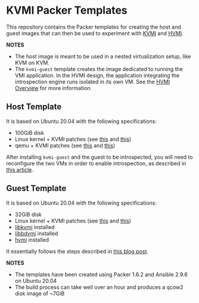 # KVMI Packer Templates

This repository contains the Packer templates for creating the host and guest images that can then be used to experiment with [KVMI](https://github.com/KVM-VMI/kvm) and [HVMI](https://github.com/hvmi/hvmi).

**NOTES**

 * The host image is meant to be used in a nested virtualization setup, like KVM on KVM.
 * The `kvmi-guest` template creates the image dedicated to running the VMI application. In the HVMI design, the application integrating the introspection engine runs isolated in its own VM. See the [HVMI Overview](https://hvmi.readthedocs.io/en/latest/chapters/1-overview.html) for more information.

## Host Template

It is based on Ubuntu 20.04 with the following specifications:

 * 100GiB disk
 * Linux kernel + KVMI patches (see [this](https://github.com/KVM-VMI/kvm/) and [this](https://lore.kernel.org/kvm/20200721210922.7646-1-alazar@bitdefender.com/))
 * qemu + KVMI patches (see [this](https://github.com/KVM-VMI/qemu) and [this](https://lists.nongnu.org/archive/html/qemu-devel/2020-04/msg02229.html))

After installing `kvmi-guest` and the guest to be introspected, you will need to reconfigure the two VMs in order to enable introspection, as described in [this article](https://hvmi.github.io/blog/2020/08/10/getting-started-on-kvm.html).

## Guest Template

It is based on Ubuntu 20.04 with the following specifications:

 * 32GiB disk
 * Linux kernel + KVMI patches (see [this](https://github.com/KVM-VMI/kvm/) and [this](https://lore.kernel.org/kvm/20200721210922.7646-1-alazar@bitdefender.com/))
 * [libkvmi](https://github.com/bitdefender/libkvmi) installed
 * [libbdvmi](https://github.com/bitdefender/libbdvmi) installed
 * [hvmi](https://github.com/hvmi/hvmi) installed

It essentially follows the steps described in [this blog post](https://hvmi.github.io/blog/2020/08/10/getting-started-on-kvm.html).

**NOTES**

 * The templates have been created using Packer 1.6.2 and Ansible 2.9.6 on Ubuntu 20.04
 * The build process can take well over an hour and produces a qcow2 disk image of ~7GiB
